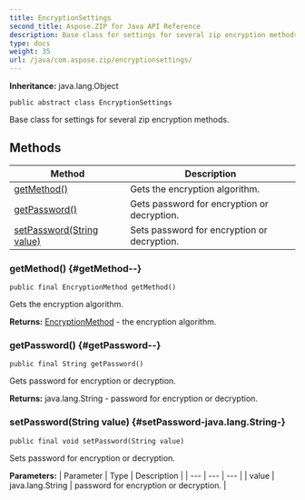 ```yaml
---
title: EncryptionSettings
second_title: Aspose.ZIP for Java API Reference
description: Base class for settings for several zip encryption methods.
type: docs
weight: 35
url: /java/com.aspose.zip/encryptionsettings/
---
```


**Inheritance:**
java.lang.Object
```
public abstract class EncryptionSettings
```

Base class for settings for several zip encryption methods.
## Methods

| Method | Description |
| --- | --- |
| [getMethod()](#getMethod--) | Gets the encryption algorithm. |
| [getPassword()](#getPassword--) | Gets password for encryption or decryption. |
| [setPassword(String value)](#setPassword-java.lang.String-) | Sets password for encryption or decryption. |
### getMethod() {#getMethod--}
```
public final EncryptionMethod getMethod()
```


Gets the encryption algorithm.

**Returns:**
[EncryptionMethod](../../com.aspose.zip/encryptionmethod) - the encryption algorithm.
### getPassword() {#getPassword--}
```
public final String getPassword()
```


Gets password for encryption or decryption.

**Returns:**
java.lang.String - password for encryption or decryption.
### setPassword(String value) {#setPassword-java.lang.String-}
```
public final void setPassword(String value)
```


Sets password for encryption or decryption.

**Parameters:**
| Parameter | Type | Description |
| --- | --- | --- |
| value | java.lang.String | password for encryption or decryption. |

